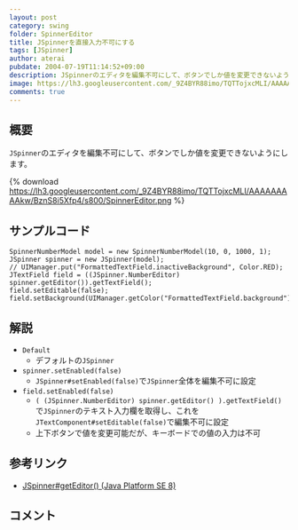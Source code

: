 ```yaml
---
layout: post
category: swing
folder: SpinnerEditor
title: JSpinnerを直接入力不可にする
tags: [JSpinner]
author: aterai
pubdate: 2004-07-19T11:14:52+09:00
description: JSpinnerのエディタを編集不可にして、ボタンでしか値を変更できないようにします。
image: https://lh3.googleusercontent.com/_9Z4BYR88imo/TQTTojxcMLI/AAAAAAAAAkw/BznS8i5Xfp4/s800/SpinnerEditor.png
comments: true
---
```

## 概要
`JSpinner`のエディタを編集不可にして、ボタンでしか値を変更できないようにします。

{% download https://lh3.googleusercontent.com/_9Z4BYR88imo/TQTTojxcMLI/AAAAAAAAAkw/BznS8i5Xfp4/s800/SpinnerEditor.png %}

## サンプルコード
<pre class="prettyprint"><code>SpinnerNumberModel model = new SpinnerNumberModel(10, 0, 1000, 1);
JSpinner spinner = new JSpinner(model);
// UIManager.put("FormattedTextField.inactiveBackground", Color.RED);
JTextField field = ((JSpinner.NumberEditor) spinner.getEditor()).getTextField();
field.setEditable(false);
field.setBackground(UIManager.getColor("FormattedTextField.background"));
</code></pre>

## 解説

- `Default`
    - デフォルトの`JSpinner`
- `spinner.setEnabled(false)`
    - `JSpinner#setEnabled(false)`で`JSpinner`全体を編集不可に設定
- `field.setEnabled(false)`
    - `( (JSpinner.NumberEditor) spinner.getEditor() ).getTextField()`で`JSpinner`のテキスト入力欄を取得し、これを`JTextComponent#setEditable(false)`で編集不可に設定
    - 上下ボタンで値を変更可能だが、キーボードでの値の入力は不可

<!-- dummy comment line for breaking list -->

## 参考リンク
- [JSpinner#getEditor() (Java Platform SE 8)](https://docs.oracle.com/javase/jp/8/docs/api/javax/swing/JSpinner.html#getEditor--)

<!-- dummy comment line for breaking list -->

## コメント
